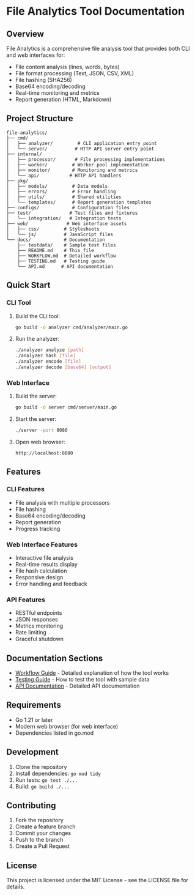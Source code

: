 # File Analytics Tool Documentation

## Overview
File Analytics is a comprehensive file analysis tool that provides both CLI and web interfaces for:
- File content analysis (lines, words, bytes)
- File format processing (Text, JSON, CSV, XML)
- File hashing (SHA256)
- Base64 encoding/decoding
- Real-time monitoring and metrics
- Report generation (HTML, Markdown)

## Project Structure
```
file-analytics/
├── cmd/
│   ├── analyzer/         # CLI application entry point
│   └── server/          # HTTP API server entry point
├── internal/
│   ├── processor/       # File processing implementations
│   ├── worker/         # Worker pool implementation
│   ├── monitor/        # Monitoring and metrics
│   └── api/           # HTTP API handlers
├── pkg/
│   ├── models/         # Data models
│   ├── errors/         # Error handling
│   ├── utils/          # Shared utilities
│   └── templates/      # Report generation templates
├── configs/            # Configuration files
├── test/              # Test files and fixtures
│   └── integration/   # Integration tests
├── web/              # Web interface assets
│   ├── css/         # Stylesheets
│   └── js/          # JavaScript files
└── docs/            # Documentation
    ├── testdata/    # Sample test files
    ├── README.md    # This file
    ├── WORKFLOW.md  # Detailed workflow
    ├── TESTING.md   # Testing guide
    └── API.md      # API documentation
```

## Quick Start

### CLI Tool
1. Build the CLI tool:
   ```bash
   go build -o analyzer cmd/analyzer/main.go
   ```

2. Run the analyzer:
   ```bash
   ./analyzer analyze [path]
   ./analyzer hash [file]
   ./analyzer encode [file]
   ./analyzer decode [base64] [output]
   ```

### Web Interface
1. Build the server:
   ```bash
   go build -o server cmd/server/main.go
   ```

2. Start the server:
   ```bash
   ./server -port 8080
   ```

3. Open web browser:
   ```
   http://localhost:8080
   ```

## Features

### CLI Features
- File analysis with multiple processors
- File hashing
- Base64 encoding/decoding
- Report generation
- Progress tracking

### Web Interface Features
- Interactive file analysis
- Real-time results display
- File hash calculation
- Responsive design
- Error handling and feedback

### API Features
- RESTful endpoints
- JSON responses
- Metrics monitoring
- Rate limiting
- Graceful shutdown

## Documentation Sections
- [Workflow Guide](WORKFLOW.md) - Detailed explanation of how the tool works
- [Testing Guide](TESTING.md) - How to test the tool with sample data
- [API Documentation](API.md) - Detailed API documentation

## Requirements
- Go 1.21 or later
- Modern web browser (for web interface)
- Dependencies listed in go.mod

## Development
1. Clone the repository
2. Install dependencies: `go mod tidy`
3. Run tests: `go test ./...`
4. Build: `go build ./...`

## Contributing
1. Fork the repository
2. Create a feature branch
3. Commit your changes
4. Push to the branch
5. Create a Pull Request

## License
This project is licensed under the MIT License - see the LICENSE file for details. 